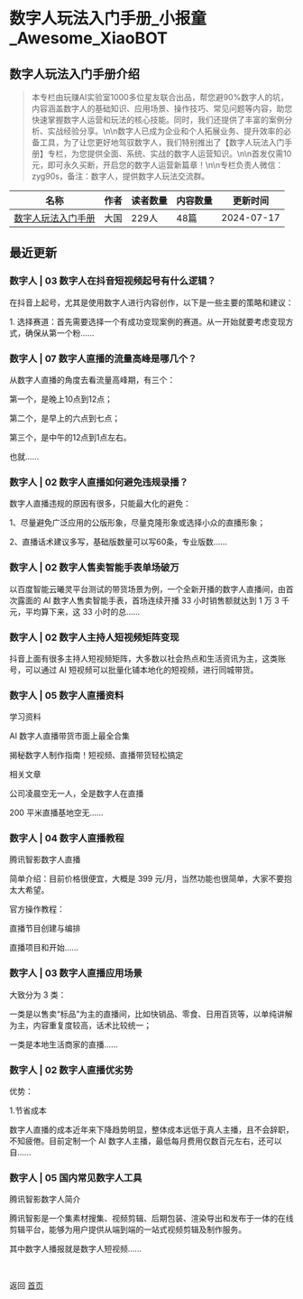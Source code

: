 # 数字人玩法入门手册_小报童_Awesome_XiaoBOT

## 数字人玩法入门手册介绍
> 本专栏由玩赚AI实验室1000多位星友联合出品，帮您避90%数字人的坑，内容涵盖数字人的基础知识、应用场景、操作技巧、常见问题等内容，助您快速掌握数字人运营和玩法的核心技能。同时，我们还提供了丰富的案例分析、实战经验分享。\n\n数字人已成为企业和个人拓展业务、提升效率的必备工具，为了让您更好地驾驭数字人，我们特别推出了【数字人玩法入门手册】专栏，为您提供全面、系统、实战的数字人运营知识。\n\n首发仅需10元，即可永久买断，开启您的数字人运营新篇章！\n\n专栏负责人微信：zyg90s，备注：数字人，提供数字人玩法交流群。  
  


|名称|作者|读者数量|内容数量|更新时间|
|---|---|---|---|---|
|[数字人玩法入门手册](https://xiaobot.net/p/AI666666?refer=0b133df9-27dc-423b-8101-639049001c13)|大国|229人|48篇|2024-07-17|

## 最近更新
### 数字人 | 03 数字人在抖音短视频起号有什么逻辑？

在抖音上起号，尤其是使用数字人进行内容创作，以下是一些主要的策略和建议：

1\. 选择赛道：首先需要选择一个有成功变现案例的赛道。从一开始就要考虑变现方式，确保从第一个粉......

### 数字人 | 07 数字人直播的流量高峰是哪几个？

从数字人直播的角度去看流量高峰期，有三个：

第一个，是晚上10点到12点；

第二个，是早上的六点到七点；

第三个，是中午的12点到1点左右。

也就......

### 数字人 | 02 数字人直播如何避免违规录播？

数字人直播违规的原因有很多，只能最大化的避免：

1、尽量避免广泛应用的公版形象，尽量克隆形象或选择小众的直播形象；

2、直播话术建议多写，基础版数量可以写60条，专业版数......

### 数字人 | 02 数字人售卖智能手表单场破万

以百度智能云曦灵平台测试的带货场景为例，一个全新开播的数字人直播间，由首次露面的 AI 数字人售卖智能手表，首场连续开播 33 小时销售额就达到 1 万 3
千元，平均算下来，这 33 小时的总......

### 数字人 | 02 数字人主持人短视频矩阵变现

抖音上面有很多主持人短视频矩阵，大多数以社会热点和生活资讯为主，这类账号，可以通过 AI 短视频可以批量化铺本地化的短视频，进行同城带货。

### 数字人 | 05 数字人直播资料

学习资料

AI 数字人直播带货市面上最全合集

揭秘数字人制作指南！短视频、直播带货轻松搞定

相关文章

公司凌晨空无一人，全是数字人在直播

200 平米直播基地空无......

### 数字人 | 04 数字人直播教程

腾讯智影数字人直播

简单介绍：目前价格很便宜，大概是 399 元/月，当然功能也很简单，大家不要抱太大希望。

官方操作教程：

直播节目创建与编排

直播项目和开始......

### 数字人 | 03 数字人直播应用场景

大致分为 3 类：

一类是以售卖“标品”为主的直播间，比如快销品、零食、日用百货等，以单纯讲解为主，内容重复度较高，话术比较统一；

一类是本地生活商家的直播......

### 数字人 | 02 数字人直播优劣势

优势：

1.节省成本

数字人直播的成本近年来下降趋势明显，整体成本远低于真人主播，且不会辞职，不知疲倦。目前定制一个 AI
数字人主播，最低每月费用仅数百元左右，还可以自......

### 数字人 | 05 国内常见数字人工具

腾讯智影数字人简介

腾讯智影是一个集素材搜集、视频剪辑、后期包装、渲染导出和发布于一体的在线剪辑平台，能够为用户提供从端到端的一站式视频剪辑及制作服务。

其中数字人播报就是数字人短视频......


<a href="https://github.com/Reno9527/awesome-xiaobot" style="color: white; text-decoration: none;">awesome-xiaobot</a>

返回 [首页](../README.md)
